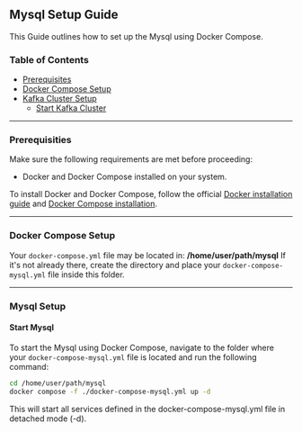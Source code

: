 ## Mysql Setup Guide

This Guide outlines how to set up the Mysql using Docker Compose.

### Table of Contents
- [Prerequisites](#prerequisities)
- [Docker Compose Setup](#docker-compose-setup)
- [Kafka Cluster Setup](#mysql-setup)
  - [Start Kafka Cluster](#start-mysql)

--- 

### Prerequisities

Make sure the following requirements are met before proceeding:
- Docker and Docker Compose installed on your system.

To install Docker and Docker Compose, follow the official [Docker installation guide](https://docs.docker.com/get-docker/) and [Docker Compose installation](https://docs.docker.com/compose/install/).

---

### Docker Compose Setup

Your `docker-compose.yml` file may be located in: **/home/user/path/mysql**
If it's not already there, create the directory and place your
`docker-compose-mysql.yml` file inside this folder.

---

### Mysql Setup

#### Start Mysql

To start the Mysql using Docker Compose, navigate to the folder where
your `docker-compose-mysql.yml` file is located and run the following command:

```bash
cd /home/user/path/mysql
docker compose -f ./docker-compose-mysql.yml up -d
```
This will start all services defined in the docker-compose-mysql.yml file in detached mode (-d).

